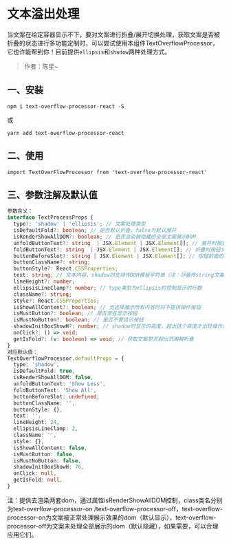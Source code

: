 # 文本溢出处理

当文案在给定容器显示不下，要对文案进行折叠/展开切换处理，获取文案是否被折叠的状态进行多功能定制时，可以尝试使用本组件TextOverflowProcessor，它也许能帮到你！目前提供`ellipsis`和`shadow`两种处理方式。

> 作者：陈星~

## 一、安装

```shell
npm i text-overflow-processor-react -S
```

或

```shell
yarn add text-overflow-processor-react
```

## 二、使用

```react
import TextOverFlowProcessor from 'text-overflow-processor-react'
```

## 三、参数注解及默认值

```typescript
参数含义：
interface TextProcessProps {
  type?: 'shadow' | 'ellipsis'; // 文案处理类型
  isDefaultFold?: boolean; // 是否默认折叠，false为默认展开
  isRenderShowAllDOM?: boolean; // 是否渲染被隐藏的全部文案展示DOM
  unfoldButtonText?: string  | JSX.Element | JSX.Element[]; // 展开时按钮文案
  foldButtonText?: string  | JSX.Element | JSX.Element[]; // 折叠时按钮文案
  buttonBeforeSlot?: string | JSX.Element | JSX.Element[]; // 按钮前面的空格可以传''空去除
  buttonClassName?: string;
  buttonStyle?: React.CSSProperties;
  text: string; // 文本内容，shadow时支持传DOM模板字符串（注：尽量传string文案）
  lineHeight?: number;
  ellipsisLineClamp?: number; // type类型为ellipsis时控制显示的行数
  className?: string;
  style?: React.CSSProperties;
  isShowAllContent?: boolean; // 当选择展示所有内容时将不提供操作按钮
  isMustButton?: boolean; // 是否常驻显示按钮
  isMustNoButton?: boolean; // 是否不要显示按钮
  shadowInitBoxShowH?: number; // shadow时显示的高度，超出这个高度才出现操作按钮
  onClick?: () => void;
  getIsFold?: (v: boolean) => void; // 获取文案是否超出范围被折叠
}
对应默认值：
TextOverflowProcessor.defaultProps = {
  type: 'shadow',
  isDefaultFold: true,
  isRenderShowAllDOM: false,
  unfoldButtonText: 'Show Less',
  foldButtonText: 'Show All',
  buttonBeforeSlot: undefined,
  buttonClassName: '',
  buttonStyle: {},
  text: '',
  lineHeight: 24,
  ellipsisLineClamp: 2,
  className: '',
  style: {},
  isShowAllContent: false,
  isMustButton: false,
  isMustNoButton: false,
  shadowInitBoxShowH: 76,
  onClick: null,
  getIsFold: null,
}
```

注：提供去渲染两套dom，通过属性isRenderShowAllDOM控制，class类名分别为text-overflow-processor-on /text-overflow-processor-off，text-overflow-processor-on为文案被正常处理展示效果的dom（默认显示），text-overflow-processor-off为文案未处理全部展示的dom（默认隐藏），如果需要，可以合理应用它们。